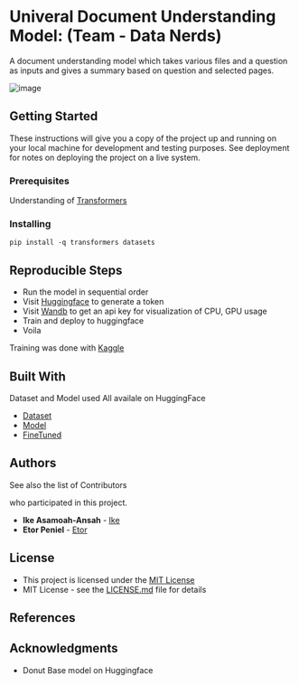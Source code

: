                  
# Univeral Document Understanding Model: (Team - Data Nerds)

A document understanding model which takes various files and a question as inputs and gives a summary based on question and selected pages.

![image](https://github.com/user-attachments/assets/1cdda117-4fcd-4b35-9a8b-295af4ea2e39)

 
## Getting Started

These instructions will give you a copy of the project up and running on
your local machine for development and testing purposes. See deployment
for notes on deploying the project on a live system.
 
### Prerequisites

Understanding of [Transformers](https://huggingface.co/docs/transformers/)

### Installing

```pip install -q transformers datasets```
 
## Reproducible Steps

- Run the model in sequential order
- Visit [Huggingface](https://www.huggingface.co/) to generate a token
- Visit [Wandb](https://www.wandb.ai/) to get an api key for visualization of CPU, GPU usage
- Train and deploy to huggingface
- Voila

Training was done with [Kaggle](https://www.kaggle.com)
 
## Built With

Dataset and Model used
All availale on HuggingFace

- [Dataset](https://huggingface.co/datasets/nielsr/docvqa_1200_examples_donut)
- [Model](https://huggingface.co/naver-clova-ix/donut-base)
- [FineTuned](https://huggingface.co/pacman2223/univ-docu-model-v3)

 
## Authors

See also the list of Contributors

who participated in this project.

- **Ike Asamoah-Ansah** - [Ike](https://github.com/ikeasamoahansah/)
- **Etor Peniel** - [Etor](https://github.com/peniel101)

 
## License

- This project is licensed under the [MIT License](LICENSE)
- MIT License - see the [LICENSE.md](LICENSE) file for details

## References 
#### 
 
## Acknowledgments

- Donut Base model on Huggingface
